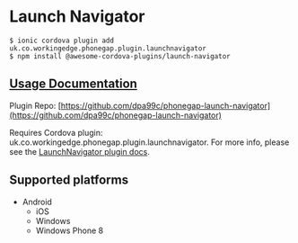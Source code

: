 # Launch Navigator

```text
$ ionic cordova plugin add uk.co.workingedge.phonegap.plugin.launchnavigator
$ npm install @awesome-cordova-plugins/launch-navigator
```

## [Usage Documentation](https://danielsogl.gitbook.io/awesome-cordova-plugins/plugins/launch-navigator/)

Plugin Repo: [https://github.com/dpa99c/phonegap-launch-navigator](https://github.com/dpa99c/phonegap-launch-navigator)

Requires Cordova plugin: uk.co.workingedge.phonegap.plugin.launchnavigator. For more info, please see the [LaunchNavigator plugin docs](https://github.com/dpa99c/phonegap-launch-navigator).

## Supported platforms

* Android
  * iOS
  * Windows
  * Windows Phone 8

